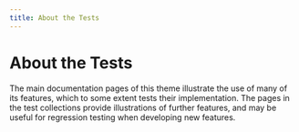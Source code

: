 ```yaml
---
title: About the Tests
---
```


# About the Tests

 The main documentation pages of this theme illustrate the use of many of its features, which to some extent tests their implementation. The pages in the test collections provide illustrations of further features, and may be useful for regression testing when developing new features.
 
